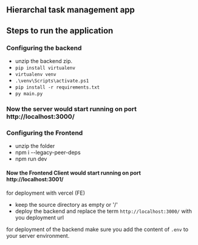 ## Hierarchal task management app

## Steps to run the application

### Configuring the backend

- unzip the backend zip.
- `pip install virtualenv`
- `virtualenv venv`
- `.\venv\Scripts\activate.ps1`
- `pip install -r requirements.txt`
- `py main.py`

### Now the server would start running on port http://localhost:3000/

### Configuring the Frontend

- unzip the folder
- npm i --legacy-peer-deps
- npm run dev

#### Now the Frontend Client would start running on port http://localhost:3001/

for deployment with vercel (FE)

- keep the source directory as empty or '/'
- deploy the backend and replace the term `http://localhost:3000/` with you deployment url

for deployment of the backend make sure you add the content of `.env` to your server environment.
